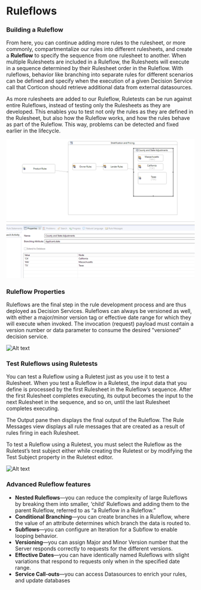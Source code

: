 # Ruleflows

### Building a Ruleflow

From here, you can continue adding more rules to the rulesheet, or more commonly, compartmentalize our rules into different rulesheets, and create a **Ruleflow** to specify the sequence from one rulesheet to another. When multiple Rulesheets are included in a Ruleflow, the Rulesheets will execute in a sequence determined by their Rulesheet order in the Ruleflow. With ruleflows, behavior like branching into separate rules for different scenarios can be defined and specify when the execution of a given Decision Service call that Corticon should retrieve additional data from external datasources.


As more rulesheets are added to our Ruleflow, Ruletests can be run against entire Ruleflows, instead of testing only the Rulesheets as they are developed. This enables you to test not only the rules as they are defined in the Rulesheet, but also how the Ruleflow works, and how the rules behave as part of the Ruleflow. This way, problems can be detected and fixed earlier in the lifecycle.

![Alt text](../assets/image%20(122).png)

### Ruleflow Properties

Ruleflows are the final step in the rule development process and are thus deployed as Decision Services. Ruleflows can always be versioned as well, with either a major/minor version tag or effective date range for which they will execute when invoked. The invocation (request) payload must contain a version number or data parameter to consume the desired "versioned" decision service.

![Alt text](../assets/image%20(23).png>)

### Test Ruleflows using Ruletests

You can test a Ruleflow using a Ruletest just as you use it to test a Rulesheet. When you test a Ruleflow in a Ruletest, the input data that you define is processed by the first Rulesheet in the Ruleflow’s sequence. After the first Rulesheet completes executing, its output becomes the input to the next Rulesheet in the sequence, and so on, until the last Rulesheet completes executing.&#x20;

The Output pane then displays the final output of the Ruleflow. The Rule Messages view displays all rule messages that are created as a result of rules firing in each Rulesheet.&#x20;

To test a Ruleflow using a Ruletest, you must select the Ruleflow as the Ruletest’s test subject either while creating the Ruletest or by modifying the Test Subject property in the Ruletest editor.

![Alt text](../assets/image%20(91).png>)

### Advanced Ruleflow features

* **Nested Ruleflows**—you can reduce the complexity of large Ruleflows by breaking them into smaller, ‘child’ Ruleflows and adding them to the parent Ruleflow, referred to as “a Ruleflow in a Ruleflow.”&#x20;
* **Conditional Branching**—you can create branches in a Ruleflow, where the value of an attribute determines which branch the data is routed to.&#x20;
* **Subflows**—you can configure an Iteration for a Subflow to enable looping behavior.&#x20;
* **Versioning**—you can assign Major and Minor Version number that the Server responds correctly to requests for the different versions.&#x20;
* **Effective Dates**—you can have identically named Ruleflows with slight variations that respond to requests only when in the specified date range.&#x20;
* **Service Call-outs**—you can access Datasources to enrich your rules, and update databases
